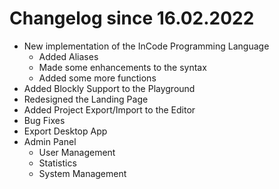 # Changelog since 16.02.2022

- New implementation of the InCode Programming Language
  - Added Aliases
  - Made some enhancements to the syntax
  - Added some more functions
- Added Blockly Support to the Playground
- Redesigned the Landing Page
- Added Project Export/Import to the Editor
- Bug Fixes
- Export Desktop App
- Admin Panel
  - User Management
  - Statistics
  - System Management

